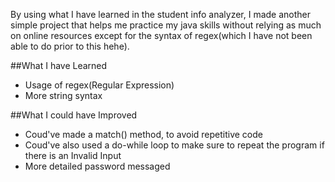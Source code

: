 By using what I have learned in the student info analyzer, I made another simple project that helps me practice my java skills without relying as much on online resources except for the syntax of regex(which I have not been able to do prior to this hehe).

##What I have Learned
- Usage of regex(Regular Expression)
- More string syntax

##What I could have Improved
- Coud've made a match() method, to avoid repetitive code
- Coud've also used a do-while loop to make sure to repeat the program if there is an Invalid Input
- More detailed password messaged
